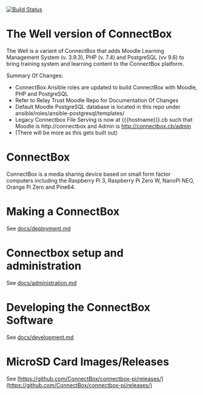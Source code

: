 [![Build Status](https://travis-ci.org/ConnectBox/connectbox-pi.svg?branch=master)](https://travis-ci.org/ConnectBox/connectbox-pi)

# The Well version of ConnectBox

The Well is a variant of ConnectBox that adds Moodle Learning Management System (v. 3.9.3), PHP (v. 7.4) and PostgreSQL (vv 9.6) to bring training system and learning content to the ConnectBox platform.

Summary Of Changes:
* ConnectBox Ansible roles are updated to build ConnectBox with Moodle, PHP and PostgreSQL
* Refer to Relay Trust Moodle Repo for Documentation Of Changes
* Default Moodle PostgreSQL database is located in this repo under ansible/roles/ansible-postgresql/templates/
* Legacy Connectbox File Serving is now at {{{hostname}}}.cb such that Moodle is http://connectbox and Admin is http://connectbox.cb/admin
* (There will be more as this gets built out)

# ConnectBox

ConnectBox is a media sharing device based on small form factor computers including the Raspberry Pi 3, Raspberry Pi Zero W, NanoPi NEO, Orange Pi Zero and Pine64.

# Making a ConnectBox

See [docs/deployment.md](docs/deployment.md)

# Connectbox setup and administration

See [docs/administration.md](docs/administration.md)

# Developing the ConnectBox Software

See [docs/development.md](docs/development.md)

# MicroSD Card Images/Releases
See [https://github.com/ConnectBox/connectbox-pi/releases/](https://github.com/ConnectBox/connectbox-pi/releases/)
